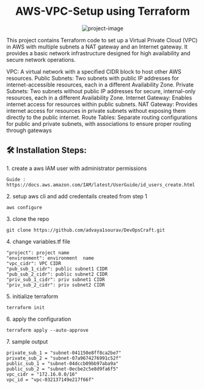 <h1 align="center" id="title">AWS-VPC-Setup using Terraform</h1>

<p align="center"><img src="https://socialify.git.ci/advaya1sourav/DevOpsCraft/image?font=Jost&amp;name=1&amp;owner=1&amp;pattern=Floating%20Cogs&amp;theme=Light" alt="project-image"></p>

<p id="description">This project contains Terraform code to set up a Virtual Private Cloud (VPC) in AWS with multiple subnets a NAT gateway and an Internet gateway. It provides a basic network infrastructure designed for high availability and secure network operations.</p>


<p id="Key Components">
VPC: A virtual network with a specified CIDR block to host other AWS resources.
Public Subnets: Two subnets with public IP addresses for internet-accessible resources, each in a different Availability Zone.
Private Subnets: Two subnets without public IP addresses for secure, internal-only resources, each in a different Availability Zone.
Internet Gateway: Enables internet access for resources within public subnets.
NAT Gateway: Provides internet access for resources in private subnets without exposing them directly to the public internet.
Route Tables: Separate routing configurations for public and private subnets, with associations to ensure proper routing through gateways</p>
 

<h2>🛠️ Installation Steps:</h2>

<p>1. create a aws IAM user with administrator permissions</p>

```
Guide : https://docs.aws.amazon.com/IAM/latest/UserGuide/id_users_create.html
```

<p>2. setup aws cli and add credentails created from step 1</p>

```
aws configure
```

<p>3. clone the repo</p>

```
git clone https://github.com/advaya1sourav/DevOpsCraft.git
```

<p>4. change variables.tf file</p>

```
"project": project name
"environment": environment  name
"vpc_cidr": VPC CIDR
"pub_sub_1_cidr": public subnet1 CIDR
"pub_sub_2_cidr": public subnet2 CIDR
"priv_sub_1_cidr": priv subnet1 CIDR
"priv_sub_2_cidr": priv subnet2 CIDR
```

<p>5. initialize terraform</p>

```
terraform init
```

<p>6. apply the configuration</p>

```
terraform apply --auto-approve
```

<p>7. sample output</p>

```
private_sub_1 = "subnet-041150e8ff8ca2be7" 
private_sub_2 = "subnet-07a9674276991c52f" 
public_sub_1 = "subnet-04dccb09bb97aba9a" 
public_sub_2 = "subnet-0ecbe2c5e8d9fa6f5" 
vpc_cidr = "172.16.0.0/16" 
vpc_id = "vpc-032137149e217f66f"
```
